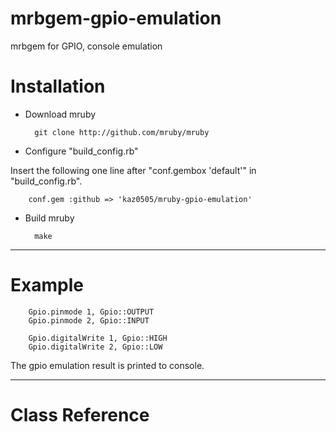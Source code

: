 mrbgem-gpio-emulation
=====================

mrbgem for GPIO, console emulation

# Installation

- Download mruby

        git clone http://github.com/mruby/mruby

- Configure "build_config.rb" 

Insert the following one line after "conf.gembox 'default'" in "build_config.rb".

        conf.gem :github => 'kaz0505/mruby-gpio-emulation'

- Build mruby

        make



----

# Example

        Gpio.pinmode 1, Gpio::OUTPUT
        Gpio.pinmode 2, Gpio::INPUT
        
        Gpio.digitalWrite 1, Gpio::HIGH
        Gpio.digitalWrite 2, Gpio::LOW

The gpio emulation result is printed to console.

----

# Class Reference


